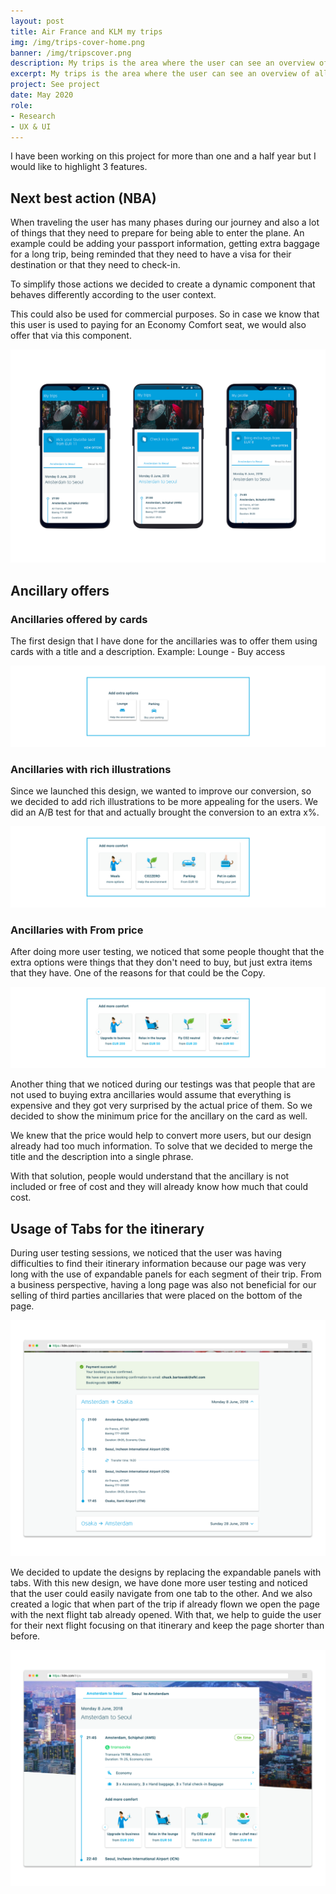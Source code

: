```yaml
---
layout: post
title: Air France and KLM my trips
img: /img/trips-cover-home.png
banner: /img/tripscover.png
description: My trips is the area where the user can see an overview of all of their future trips and past trips. 
excerpt: My trips is the area where the user can see an overview of all of their future trips and past trips. They can also see all the details of a specific trip, being able to see their full itinerary, select their meals, buy extra ancillaries, add their passenger passport and visa information, request an invoice and so many other actions that are available at this page. 
project: See project
date: May 2020
role:
- Research
- UX & UI
---
```


I have been working on this project for more than one and a half year but I would like to highlight 3 features.

## Next best action (NBA)

When traveling the user has many phases during our journey and also a lot of things that they need to prepare for being able to enter the plane. An example could be adding your passport information, getting extra baggage for a long trip, being reminded that they need to have a visa for their destination or that they need to check-in. 

To simplify those actions we decided to create a dynamic component that behaves differently according to the user context.

This could also be used for commercial purposes. So in case we know that this user is used to paying for an Economy Comfort seat, we would also offer that via this component. 

![content](/img/NBA.png)

## Ancillary offers


### Ancillaries offered by cards 

The first design that I have done for the ancillaries was to offer them using cards with a title and a description. Example: Lounge - Buy access 

![content](/img/AncillaryV1.jpg)

### Ancillaries with rich illustrations 

Since we launched this design, we wanted to improve our conversion, so we decided to add rich illustrations to be more appealing for the users. We did an A/B test for that and actually brought the conversion to an extra x%. 

![content](/img/AncillaryV2.jpg)

### Ancillaries with From price 

After doing more user testing, we noticed that some people thought that the extra options were things that they don't need to buy, but just extra items that they have. One of the reasons for that could be the Copy. 

![content](/img/AncillaryV3.jpg)

Another thing that we noticed during our testings was that people that are not used to buying extra ancillaries would assume that everything is expensive and they got very surprised by the actual price of them. So we decided to show the minimum price for the ancillary on the card as well.

We knew that the price would help to convert more users, but our design already had too much information. To solve that we decided to merge the title and the description into a single phrase.

With that solution, people would understand that the ancillary is not included or free of cost and they will already know how much that could cost. 

## Usage of Tabs for the itinerary 

During user testing sessions, we noticed that the user was having difficulties to find their itinerary information because our page was very long with the use of expandable panels for each segment of their trip. From a business perspective, having a long page was also not beneficial for our selling of third parties ancillaries that were placed on the bottom of the page. 

![content](/img/expansionpanel.png)

We decided to update the designs by replacing the expandable panels with tabs. With this new design, we have done more user testing and noticed that the user could easily navigate from one tab to the other. And we also created a logic that when part of the trip if already flown we open the page with the next flight tab already opened. With that, we help to guide the user for their next flight focusing on that itinerary and keep the page shorter than before.

![content](/img/tabs.png)